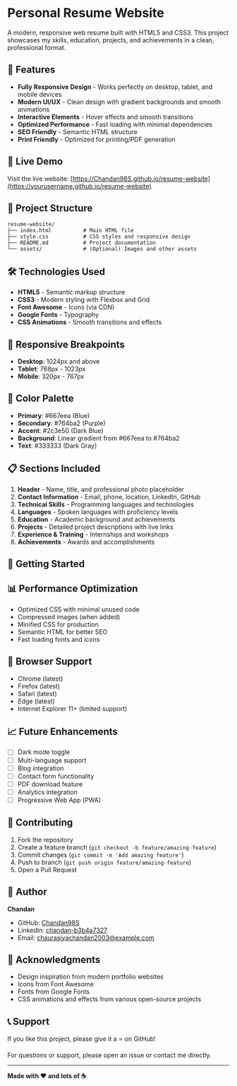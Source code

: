# Personal Resume Website

A modern, responsive web resume built with HTML5 and CSS3. This project showcases my skills, education, projects, and achievements in a clean, professional format.

## 🌟 Features

- **Fully Responsive Design** - Works perfectly on desktop, tablet, and mobile devices
- **Modern UI/UX** - Clean design with gradient backgrounds and smooth animations
- **Interactive Elements** - Hover effects and smooth transitions
- **Optimized Performance** - Fast loading with minimal dependencies
- **SEO Friendly** - Semantic HTML structure
- **Print Friendly** - Optimized for printing/PDF generation

## 🚀 Live Demo

Visit the live website: [https://Chandan98S.github.io/resume-website](https://yourusername.github.io/resume-website)

## 📂 Project Structure

```
resume-website/
├── index.html          # Main HTML file
├── style.css           # CSS styles and responsive design
├── README.md           # Project documentation
└── assets/             # (Optional) Images and other assets
```

## 🛠️ Technologies Used

- **HTML5** - Semantic markup structure
- **CSS3** - Modern styling with Flexbox and Grid
- **Font Awesome** - Icons (via CDN)
- **Google Fonts** - Typography
- **CSS Animations** - Smooth transitions and effects

## 📱 Responsive Breakpoints

- **Desktop**: 1024px and above
- **Tablet**: 768px - 1023px
- **Mobile**: 320px - 767px

## 🎨 Color Palette

- **Primary**: #667eea (Blue)
- **Secondary**: #764ba2 (Purple)
- **Accent**: #2c3e50 (Dark Blue)
- **Background**: Linear gradient from #667eea to #764ba2
- **Text**: #333333 (Dark Gray)

## 📋 Sections Included

1. **Header** - Name, title, and professional photo placeholder
2. **Contact Information** - Email, phone, location, LinkedIn, GitHub
3. **Technical Skills** - Programming languages and technologies
4. **Languages** - Spoken languages with proficiency levels
5. **Education** - Academic background and achievements
6. **Projects** - Detailed project descriptions with live links
7. **Experience & Training** - Internships and workshops
8. **Achievements** - Awards and accomplishments

## 🚀 Getting Started

## 📊 Performance Optimization

- Optimized CSS with minimal unused code
- Compressed images (when added)
- Minified CSS for production
- Semantic HTML for better SEO
- Fast loading fonts and icons

## 🔧 Browser Support

- Chrome (latest)
- Firefox (latest)
- Safari (latest)
- Edge (latest)
- Internet Explorer 11+ (limited support)

## 📈 Future Enhancements

- [ ] Dark mode toggle
- [ ] Multi-language support
- [ ] Blog integration
- [ ] Contact form functionality
- [ ] PDF download feature
- [ ] Analytics integration
- [ ] Progressive Web App (PWA)

## 🤝 Contributing

1. Fork the repository
2. Create a feature branch (`git checkout -b feature/amazing-feature`)
3. Commit changes (`git commit -m 'Add amazing feature'`)
4. Push to branch (`git push origin feature/amazing-feature`)
5. Open a Pull Request



## 👤 Author

**Chandan**
- GitHub: [Chandan98S](https://github.com/yourusername)
- LinkedIn: [chandan-b3b4a7327](https://linkedin.com/in/yourprofile)
- Email: chaurasiyachandan2003@example.com

## 🙏 Acknowledgments

- Design inspiration from modern portfolio websites
- Icons from Font Awesome
- Fonts from Google Fonts
- CSS animations and effects from various open-source projects

## 📞 Support

If you like this project, please give it a ⭐ on GitHub!

For questions or support, please open an issue or contact me directly.

---

**Made with ❤️ and lots of ☕**
